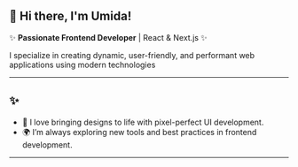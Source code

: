 ## 👋 Hi there, I'm Umida!  

✨ **Passionate Frontend Developer** | React & Next.js ✨  

I specialize in creating dynamic, user-friendly, and performant web applications using modern technologies

---

## ✨
- 🚀 I love bringing designs to life with pixel-perfect UI development.  
- 🌍 I’m always exploring new tools and best practices in frontend development.  

---
